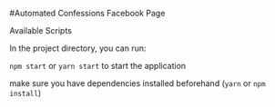 #Automated Confessions Facebook Page


Available Scripts

In the project directory, you can run:

`npm start` or `yarn start` to start the application


make sure you have dependencies installed beforehand (`yarn` or `npm install`)